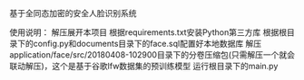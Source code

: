 基于全同态加密的安全人脸识别系统

使用说明：
解压展开本项目
根据requirements.txt安装Python第三方库
根据根目录下的config.py和documents目录下的face.sql配置好本地数据库
解压application/face/src/20180408-102900目录下的分卷压缩包(只需解压一个就会联动解压)，这个是基于谷歌lfw数据集的预训练模型
运行根目录下的main.py
